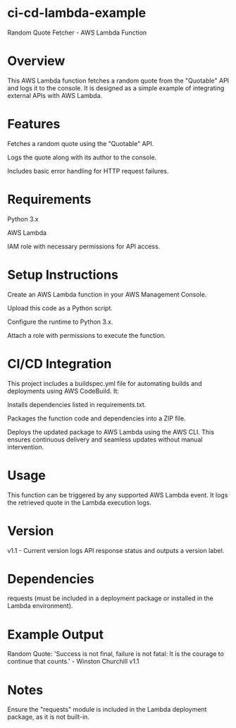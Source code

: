 # ci-cd-lambda-example

Random Quote Fetcher - AWS Lambda Function

# Overview

This AWS Lambda function fetches a random quote from the "Quotable" API and logs it to the console. It is designed as a simple example of integrating external APIs with AWS Lambda.

# Features

Fetches a random quote using the "Quotable" API.

Logs the quote along with its author to the console.

Includes basic error handling for HTTP request failures.

# Requirements

Python 3.x

AWS Lambda

IAM role with necessary permissions for API access.

# Setup Instructions

Create an AWS Lambda function in your AWS Management Console.

Upload this code as a Python script.

Configure the runtime to Python 3.x.

Attach a role with permissions to execute the function.

# CI/CD Integration

This project includes a buildspec.yml file for automating builds and deployments using AWS CodeBuild. It:

Installs dependencies listed in requirements.txt.

Packages the function code and dependencies into a ZIP file.

Deploys the updated package to AWS Lambda using the AWS CLI.
This ensures continuous delivery and seamless updates without manual intervention.

# Usage

This function can be triggered by any supported AWS Lambda event. It logs the retrieved quote in the Lambda execution logs.

# Version

v1.1 - Current version logs API response status and outputs a version label.

# Dependencies

requests (must be included in a deployment package or installed in the Lambda environment).

# Example Output

Random Quote: 'Success is not final, failure is not fatal: It is the courage to continue that counts.' - Winston Churchill
v1.1

# Notes

Ensure the "requests" module is included in the Lambda deployment package, as it is not built-in.

